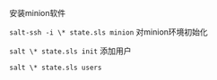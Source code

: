 安装minion软件

`salt-ssh -i \* state.sls minion`
对minion环境初始化

`salt \* state.sls init`
添加用户

`salt \* state.sls users`
